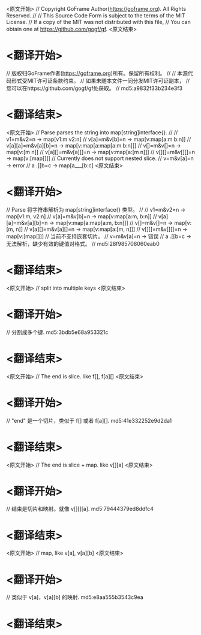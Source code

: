 
<原文开始>
// Copyright GoFrame Author(https://goframe.org). All Rights Reserved.
//
// This Source Code Form is subject to the terms of the MIT License.
// If a copy of the MIT was not distributed with this file,
// You can obtain one at https://github.com/gogf/gf.
<原文结束>

# <翻译开始>
// 版权归GoFrame作者(https://goframe.org)所有。保留所有权利。
//
// 本源代码形式受MIT许可证条款约束。
// 如果未随本文件一同分发MIT许可证副本，
// 您可以在https://github.com/gogf/gf处获取。
// md5:a9832f33b234e3f3
# <翻译结束>


<原文开始>
// Parse parses the string into map[string]interface{}.
//
// v1=m&v2=n           -> map[v1:m v2:n]
// v[a]=m&v[b]=n       -> map[v:map[a:m b:n]]
// v[a][a]=m&v[a][b]=n -> map[v:map[a:map[a:m b:n]]]
// v[]=m&v[]=n         -> map[v:[m n]]
// v[a][]=m&v[a][]=n   -> map[v:map[a:[m n]]]
// v[][]=m&v[][]=n     -> map[v:[map[]]] // Currently does not support nested slice.
// v=m&v[a]=n          -> error
// a .[[b=c            -> map[a___[b:c]
<原文结束>

# <翻译开始>
// Parse 将字符串解析为 map[string]interface{} 类型。
//
// v1=m&v2=n           -> map[v1:m, v2:n]
// v[a]=m&v[b]=n       -> map[v:map[a:m, b:n]]
// v[a][a]=m&v[a][b]=n -> map[v:map[a:map[a:m, b:n]]]
// v[]=m&v[]=n         -> map[v:[m, n]]
// v[a][]=m&v[a][]=n   -> map[v:map[a:[m, n]]]
// v[][]=m&v[][]=n     -> map[v:[map[]]] // 当前不支持嵌套切片。
// v=m&v[a]=n          -> 错误
// a .[[b=c            -> 无法解析，缺少有效的键值对格式。
// md5:28f985708060eab0
# <翻译结束>


<原文开始>
// split into multiple keys
<原文结束>

# <翻译开始>
// 分割成多个键. md5:3bdb5e68a953321c
# <翻译结束>


<原文开始>
// The end is slice. like f[], f[a][]
<原文结束>

# <翻译开始>
// "end" 是一个切片，类似于 f[] 或者 f[a][]. md5:41e332252e9d2da1
# <翻译结束>


<原文开始>
// The end is slice + map. like v[][a]
<原文结束>

# <翻译开始>
// 结束是切片和映射。就像 v[][][a]. md5:79444379ed8ddfc4
# <翻译结束>


<原文开始>
// map, like v[a], v[a][b]
<原文结束>

# <翻译开始>
// 类似于 v[a]，v[a][b] 的映射. md5:e8aa555b3543c9ea
# <翻译结束>


